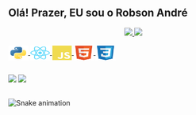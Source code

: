 ## Olá! Prazer, EU sou o Robson André

<div align="center">
  <a href="https://github.com/Robson-oliveiraa">
  <img height="180em" src="https://github-readme-stats.vercel.app/api?username=Robson-oliveiraa&show_icons=true&theme=dracula&include_all_commits=true&count_private=true"/>
  <img height="180em" src="https://github-readme-stats.vercel.app/api/top-langs/?username=Robson-oliveiraa&layout=compact&langs_count=7&theme=dracula"/>
</div>
  
<div style="display: inline_block"><br>
  <img align="center" alt="Robson-Python" height="30" width="40" src="https://raw.githubusercontent.com/devicons/devicon/master/icons/python/python-original.svg">
  <img align="center" alt="Robson-React" height="30" width="40" src="https://raw.githubusercontent.com/devicons/devicon/master/icons/react/react-original.svg">
  <img align="center" alt="Robson-Js" height="30" width="40" src="https://raw.githubusercontent.com/devicons/devicon/master/icons/javascript/javascript-plain.svg">
  <img align="center" alt="Robson-HTML" height="30" width="40" src="https://raw.githubusercontent.com/devicons/devicon/master/icons/html5/html5-original.svg">
  <img align="center" alt="Robson-CSS" height="30" width="40" src="https://raw.githubusercontent.com/devicons/devicon/master/icons/css3/css3-original.svg">
</div>

##

<a href = "mailto:robsonpvh07@gmail.com?subject=Vim%20pelo%20Git%20Hub&body=Ola%20Douglas%2C%20vim%20pelo%20Git%20Hub."><img src="https://img.shields.io/badge/-Gmail-%23333?style=for-the-badge&logo=gmail&logoColor=white" target="_blank"></a>
<a href = "https://www.instagram.com/robso_andre/?next=%2F"><img src="https://img.shields.io/badge/-Instagram-%23333?style=for-the-badge&logo=Instagram&logoColor=white" target="_blank"></a>

##

![Snake animation]('https://github.com/Robson-oliveiraa')
  
